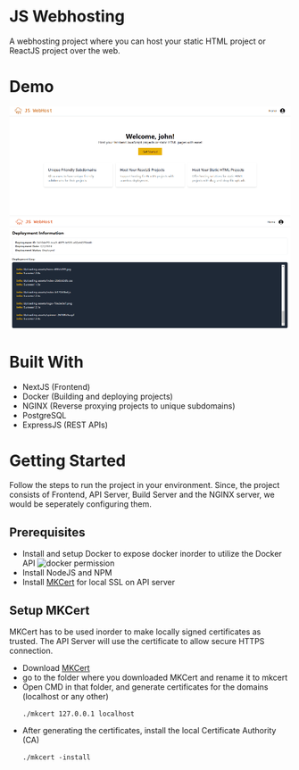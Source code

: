 # JS Webhosting
A webhosting project where you can host your static HTML project or ReactJS project over the web. 

# Demo
![Deployment animated demo}](/demo-assets/deploy-anim.gif)
<img src="/demo-assets/deployment.png" height="200px" width="600px" alt="Deployment page" />

# Built With
* NextJS (Frontend)
* Docker (Building and deploying projects)
* NGINX (Reverse proxying projects to unique subdomains)
* PostgreSQL 
* ExpressJS (REST APIs)

<!-- GETTING STARTED -->
# Getting Started
Follow the steps to run the project in your environment. Since, the project consists of Frontend, API Server, Build Server and the NGINX server, we would be seperately configuring them.

## Prerequisites
* Install and setup Docker to expose docker inorder to utilize the Docker API
  ![docker permission](https://github.com/iamashay/static-webhost/assets/7845033/642148ca-312e-49ea-88e4-784bc60b2930)
* Install NodeJS and NPM
* Install [MKCert](https://github.com/FiloSottile/mkcert) for local SSL on API server

## Setup MKCert
MKCert has to be used inorder to make locally signed certificates as trusted. The API Server will use the certificate to allow secure HTTPS connection. 

* Download [MKCert](https://github.com/FiloSottile/mkcert/releases)
* go to the folder where you downloaded MKCert and rename it to mkcert
* Open CMD in that folder, and generate certificates for the domains (localhost or any other)
  ```console
  ./mkcert 127.0.0.1 localhost
  ```
* After generating the certificates, install the local Certificate Authority (CA)
  ```console
  ./mkcert -install
  ```
